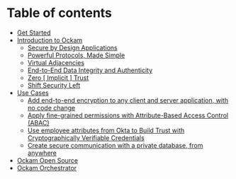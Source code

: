 # Table of contents

* [Get Started](README.md)
* [Introduction to Ockam](<README (1).md>)
  * [Secure by Design Applications](readme/secure-by-design-applications.md)
  * [Powerful Protocols, Made Simple](readme/powerful-protocols-made-simple.md)
  * [Virtual Adjacencies](virtually-adjacent-endpoints.md)
  * [End-to-End Data Integrity and Authenticity](readme/end-to-end-data-integrity-and-authenticity.md)
  * [Zero \[ Implicit \] Trust](readme/zero-implicit-trust.md)
  * [Shift Security Left](readme/shift-security-left.md)
* [Use Cases](use-cases/README.md)
  * [Add end-to-end encryption to any client and server application, with no code change](use-cases/add-end-to-end-encryption-to-any-client-and-server-application-with-no-code-change.md)
  * [Apply fine-grained permissions with Attribute-Based Access Control (ABAC)](use-cases/apply-fine-grained-permissions-with-attribute-based-access-control-abac.md)
  * [Use employee attributes from Okta to Build Trust with Cryptographically Verifiable Credentials](use-cases/use-employee-attributes-from-okta-to-build-trust-with-cryptographically-verifiable-credentials.md)
  * [Create secure communication with a private database, from anywhere](use-cases/create-secure-communication-with-a-private-database-from-anywhere.md)
* [Ockam Open Source](ockam-open-source.md)
* [Ockam Orchestrator](ockam-orchestrator.md)
